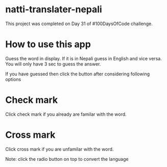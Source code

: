 # natti-translater-nepali
This project was completed on Day 31 of #100DaysOfCode challenge.

# How to use this app
Guess the word in display. If it is in Nepali guess in English and vice versa.
You will only have 3 sec to guess the answer.

If you have guessed then click the button after considering following options
# Check mark
Click check mark if you already are familar with the word.

# Cross mark
Click cross mark if you are unfamilar with the word.

Note: click the radio button on top to convert the language
